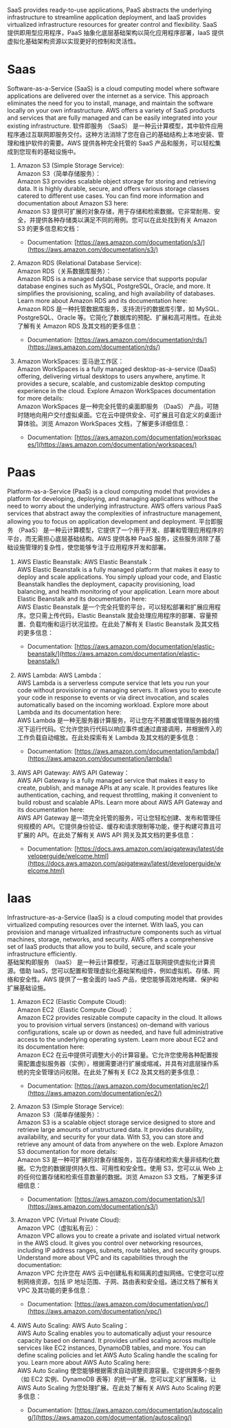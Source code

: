 SaaS provides ready-to-use applications, PaaS abstracts the underlying infrastructure to streamline application deployment, and IaaS provides virtualized infrastructure resources for greater control and flexibility. SaaS 提供即用型应用程序，PaaS 抽象化底层基础架构以简化应用程序部署，IaaS 提供虚拟化基础架构资源以实现更好的控制和灵活性。 

# Saas
Software-as-a-Service (SaaS) is a cloud computing model where software applications are delivered over the internet as a service. This approach eliminates the need for you to install, manage, and maintain the software locally on your own infrastructure. AWS offers a variety of SaaS products and services that are fully managed and can be easily integrated into your existing infrastructure.
软件即服务 （SaaS） 是一种云计算模型，其中软件应用程序通过互联网即服务交付。这种方法消除了您在自己的基础结构上本地安装、管理和维护软件的需要。AWS 提供各种完全托管的 SaaS 产品和服务，可以轻松集成到您现有的基础设施中。
1. Amazon S3 (Simple Storage Service):  
    Amazon S3（简单存储服务）：  
    Amazon S3 provides scalable object storage for storing and retrieving data. It is highly durable, secure, and offers various storage classes catered to different use cases. You can find more information and documentation about Amazon S3 here:  
    Amazon S3 提供可扩展的对象存储，用于存储和检索数据。它非常耐用、安全，并提供各种存储类以满足不同的用例。您可以在此处找到有关 Amazon S3 的更多信息和文档：
    
    - Documentation: [https://aws.amazon.com/documentation/s3/](https://aws.amazon.com/documentation/s3/)


2. Amazon RDS (Relational Database Service):  
    Amazon RDS（关系数据库服务）：  
    Amazon RDS is a managed database service that supports popular database engines such as MySQL, PostgreSQL, Oracle, and more. It simplifies the provisioning, scaling, and high availability of databases. Learn more about Amazon RDS and its documentation here:  
    Amazon RDS 是一种托管数据库服务，支持流行的数据库引擎，如 MySQL、PostgreSQL、Oracle 等。它简化了数据库的预配、扩展和高可用性。在此处了解有关 Amazon RDS 及其文档的更多信息：
    
    - Documentation: [https://aws.amazon.com/documentation/rds/](https://aws.amazon.com/documentation/rds/)


3. Amazon WorkSpaces: 亚马逊工作区：  
    Amazon WorkSpaces is a fully managed desktop-as-a-service (DaaS) offering, delivering virtual desktops to users anywhere, anytime. It provides a secure, scalable, and customizable desktop computing experience in the cloud. Explore Amazon WorkSpaces documentation for more details:  
    Amazon WorkSpaces 是一种完全托管的桌面即服务 （DaaS） 产品，可随时随地向用户交付虚拟桌面。它在云中提供安全、可扩展且可自定义的桌面计算体验。浏览 Amazon WorkSpaces 文档，了解更多详细信息：
    
    - Documentation: [https://aws.amazon.com/documentation/workspaces/](https://aws.amazon.com/documentation/workspaces/)

# Paas
Platform-as-a-Service (PaaS) is a cloud computing model that provides a platform for developing, deploying, and managing applications without the need to worry about the underlying infrastructure. AWS offers various PaaS services that abstract away the complexities of infrastructure management, allowing you to focus on application development and deployment.
平台即服务 （PaaS） 是一种云计算模型，它提供了一个用于开发、部署和管理应用程序的平台，而无需担心底层基础结构。AWS 提供各种 PaaS 服务，这些服务消除了基础设施管理的复杂性，使您能够专注于应用程序开发和部署。
1. AWS Elastic Beanstalk: AWS Elastic Beanstalk：  
    AWS Elastic Beanstalk is a fully managed platform that makes it easy to deploy and scale applications. You simply upload your code, and Elastic Beanstalk handles the deployment, capacity provisioning, load balancing, and health monitoring of your application. Learn more about Elastic Beanstalk and its documentation here:  
    AWS Elastic Beanstalk 是一个完全托管的平台，可以轻松部署和扩展应用程序。您只需上传代码，Elastic Beanstalk 就会处理应用程序的部署、容量预置、负载均衡和运行状况监控。在此处了解有关 Elastic Beanstalk 及其文档的更多信息：
    
    - Documentation: [https://aws.amazon.com/documentation/elastic-beanstalk/](https://aws.amazon.com/documentation/elastic-beanstalk/)


2. AWS Lambda: AWS Lambda：  
    AWS Lambda is a serverless compute service that lets you run your code without provisioning or managing servers. It allows you to execute your code in response to events or via direct invocation, and scales automatically based on the incoming workload. Explore more about Lambda and its documentation here:  
    AWS Lambda 是一种无服务器计算服务，可让您在不预置或管理服务器的情况下运行代码。它允许您执行代码以响应事件或通过直接调用，并根据传入的工作负载自动缩放。在此处探索有关 Lambda 及其文档的更多信息：
    
    - Documentation: [https://aws.amazon.com/documentation/lambda/](https://aws.amazon.com/documentation/lambda/)

3. AWS API Gateway: AWS API Gateway：  
    AWS API Gateway is a fully managed service that makes it easy to create, publish, and manage APIs at any scale. It provides features like authentication, caching, and request throttling, making it convenient to build robust and scalable APIs. Learn more about AWS API Gateway and its documentation here:  
    AWS API Gateway 是一项完全托管的服务，可让您轻松创建、发布和管理任何规模的 API。它提供身份验证、缓存和请求限制等功能，便于构建可靠且可扩展的 API。在此处了解有关 AWS API 网关及其文档的更多信息：
    
    - Documentation: [https://docs.aws.amazon.com/apigateway/latest/developerguide/welcome.html](https://docs.aws.amazon.com/apigateway/latest/developerguide/welcome.html)


# Iaas
Infrastructure-as-a-Service (IaaS) is a cloud computing model that provides virtualized computing resources over the internet. With IaaS, you can provision and manage virtualized infrastructure components such as virtual machines, storage, networks, and security. AWS offers a comprehensive set of IaaS products that allow you to build, secure, and scale your infrastructure efficiently.  
基础架构即服务 （IaaS） 是一种云计算模型，可通过互联网提供虚拟化计算资源。借助 IaaS，您可以配置和管理虚拟化基础架构组件，例如虚拟机、存储、网络和安全性。AWS 提供了一套全面的 IaaS 产品，使您能够高效地构建、保护和扩展基础设施。
1. Amazon EC2 (Elastic Compute Cloud):  
    Amazon EC2（Elastic Compute Cloud）：  
    Amazon EC2 provides resizable compute capacity in the cloud. It allows you to provision virtual servers (instances) on-demand with various configurations, scale up or down as needed, and have full administrative access to the underlying operating system. Learn more about EC2 and its documentation here:  
    Amazon EC2 在云中提供可调整大小的计算容量。它允许您使用各种配置按需配置虚拟服务器（实例），根据需要进行扩展或缩减，并具有对底层操作系统的完全管理访问权限。在此处了解有关 EC2 及其文档的更多信息：
    
    - Documentation: [https://aws.amazon.com/documentation/ec2/](https://aws.amazon.com/documentation/ec2/)
2. Amazon S3 (Simple Storage Service):  
    Amazon S3（简单存储服务）：  
    Amazon S3 is a scalable object storage service designed to store and retrieve large amounts of unstructured data. It provides durability, availability, and security for your data. With S3, you can store and retrieve any amount of data from anywhere on the web. Explore Amazon S3 documentation for more details:  
    Amazon S3 是一种可扩展的对象存储服务，旨在存储和检索大量非结构化数据。它为您的数据提供持久性、可用性和安全性。使用 S3，您可以从 Web 上的任何位置存储和检索任意数量的数据。浏览 Amazon S3 文档，了解更多详细信息：
    
    - Documentation: [https://aws.amazon.com/documentation/s3/](https://aws.amazon.com/documentation/s3/)
3. Amazon VPC (Virtual Private Cloud):  
    Amazon VPC（虚拟私有云）：  
    Amazon VPC allows you to create a private and isolated virtual network in the AWS cloud. It gives you control over networking resources, including IP address ranges, subnets, route tables, and security groups. Understand more about VPC and its capabilities through the documentation:  
    Amazon VPC 允许您在 AWS 云中创建私有和隔离的虚拟网络。它使您可以控制网络资源，包括 IP 地址范围、子网、路由表和安全组。通过文档了解有关 VPC 及其功能的更多信息：
    
    - Documentation: [https://aws.amazon.com/documentation/vpc/](https://aws.amazon.com/documentation/vpc/)
4. AWS Auto Scaling: AWS Auto Scaling：  
    AWS Auto Scaling enables you to automatically adjust your resource capacity based on demand. It provides unified scaling across multiple services like EC2 instances, DynamoDB tables, and more. You can define scaling policies and let AWS Auto Scaling handle the scaling for you. Learn more about AWS Auto Scaling here:  
    AWS Auto Scaling 使您能够根据需求自动调整资源容量。它提供跨多个服务（如 EC2 实例、DynamoDB 表等）的统一扩展。您可以定义扩展策略，让 AWS Auto Scaling 为您处理扩展。在此处了解有关 AWS Auto Scaling 的更多信息：
    
    - Documentation: [https://aws.amazon.com/documentation/autoscaling/](https://aws.amazon.com/documentation/autoscaling/)